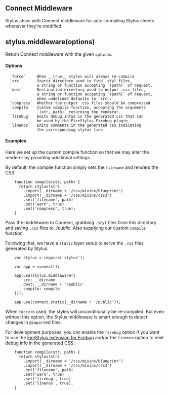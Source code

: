 
## Connect Middleware

 Stylus ships with Connect middleware for auto-compiling Stylus sheets whenever they're modified.

## stylus.middleware(options)

 Return Connect middleware with the given `options`.

#### Options

      `force`     When __true__ styles will always re-compile
      `src`       Source directory used to find .styl files,
                  a string or function accepting `(path)` of request.
      `dest`      Destination directory used to output .css files,
                  a string or function accepting `(path)` of request,
                  when undefined defaults to `src`.
      `compress`  Whether the output .css files should be compressed
      `compile`   Custom compile function, accepting the arguments
                  `(str, path)` returning the renderer.
      `firebug`   Emits debug infos in the generated css that can
                  be used by the FireStylus Firebug plugin
      `linenos`   Emits comments in the generated css indicating
                  the corresponding stylus line

#### Examples
 
 Here we set up the custom compile function so that we may
 alter the renderer by providing additional settings.
 
 By default, the compile function simply sets the `filename`
 and renders the CSS.
 
        function compile(str, path) {
          return stylus(str)
            .import(__dirname + '/css/mixins/blueprint')
            .import(__dirname + '/css/mixins/css3')
            .set('filename', path)
            .set('warn', true)
            .set('compress', true);
        }
 
 Pass the middleware to Connect, grabbing `.styl` files from this directory
 and saving `.css` files to _./public_. Also supplying our custom `compile` function.
 
 Following that, we have a `static` layer setup to serve the `.css`
 files generated by Stylus.
 
        var stylus = require('stylus');
 
        var app = connect();

        app.use(stylus.middleware({
            src: __dirname
          , dest: __dirname + '/public'
          , compile: compile
        }));

        app.use(connect.static(__dirname + '/public'));

 When `force` is used, the styles will unconditionally be re-compiled. But even without this option, the Stylus middleware is smart enough to detect changes in `@import`ed files.

 For development purposes, you can enable the `firebug` option if you want to
 use the [FireStylus extension for Firebug](//github.com/LearnBoost/stylus/blob/master/docs/firebug.md) 
 and/or the `linenos` option to emit debug info in the generated CSS.

        function compile(str, path) {
          return stylus(str)
            .import(__dirname + '/css/mixins/blueprint')
            .import(__dirname + '/css/mixins/css3')
            .set('filename', path)
            .set('warn', true)
            .set('firebug', true)
            .set('linenos', true);
        }
